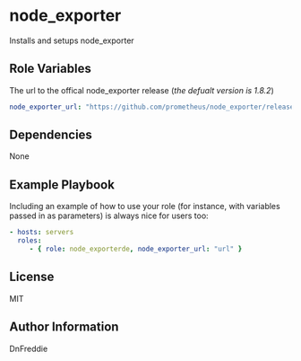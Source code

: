 node_exporter
=========

Installs and setups node_exporter



Role Variables
--------------

The url to the offical node_exporter release (*the defualt version is 1.8.2*)
```yml
node_exporter_url: "https://github.com/prometheus/node_exporter/releases/download/v1.8.2/node_exporter-1.8.2.linux-amd64.tar.gz"

```
Dependencies
------------

None

Example Playbook
----------------

Including an example of how to use your role (for instance, with variables passed in as parameters) is always nice for users too:

```yml
- hosts: servers
  roles:
     - { role: node_exporterde, node_exporter_url: "url" }
```

License
-------

MIT

Author Information
------------------

DnFreddie
